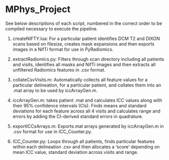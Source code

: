 # MPhys_Project

See below descriptions of each script, numbered in the correct order to be compiled necessary to execute the pipeline.

1. createNIFTY.lua: For a particular patient identifies DCM T2 and DIXON scans based on filesize, creates mask expansions and then exports images in a NifTi format for use in PyRadiomics.

2. extractRadiomics.py: Filters through scan directory including all patients and visits, identifies all masks and NifTi images and then extracts all unfiltered Radiomics features in .csv format.

3. collateCsvVisits.m: Automatically collects all feature values for a particular delineation, for a
particular patient, and collates them into an .mat array to be used by iccArrayGen.m.

4. iccArrayGen.m: takes patient .mat and calculates ICC values along with their 95% confidence intervals (CIs). Finds means and standard deviations for each feature across all 4 visits and calculates range and errors by adding the CI-derived standard errors in quadrature.

5. exportICCsArrays.m: Exports.mat arrays generated by iccArrayGen.m in .csv format for use in ICC_Counter.py.

6. ICC_Counter.py: Loops through all patients, finds particular features within each delineation .csv and then allocates a ‘score’ depending on mean ICC value, standard deviation across visits and range.
